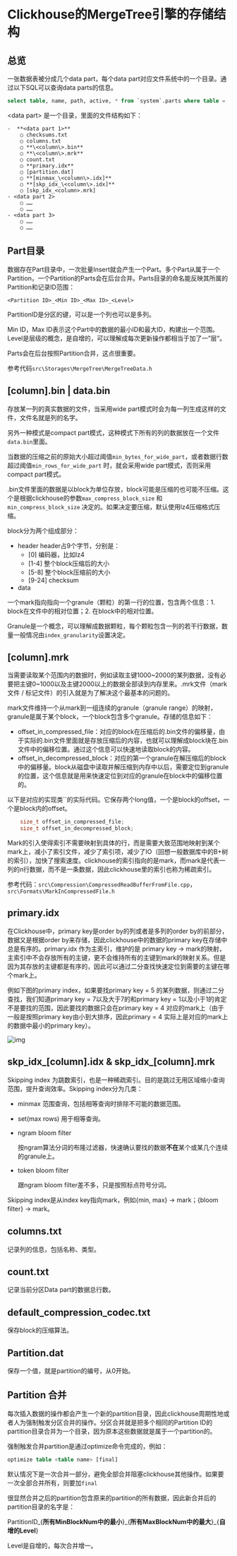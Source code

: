 # Clickhouse的MergeTree引擎的存储结构

## 总览

一张数据表被分成几个data part，每个data part对应文件系统中的一个目录。通过以下SQL可以查询data parts的信息。

```SQL
select table, name, path, active, * from `system`.parts where table = '<table name>' 
```

\<data part\> 是一个目录，里面的文件结构如下：

	-  **<data part 1>**
		○ checksums.txt
		○ columns.txt
		○ **\<column\>.bin**
		○ **\<column\>.mrk**
		○ count.txt
		○ **primary.idx**
		○ [partition.dat]
		○ **[minmax_\<column\>.idx]**
		○ **[skp_idx_\<column\>.idx]**
		○ [skp_idx_<column>.mrk]
	- <data part 2>
		○ ……
		○ ……
	- <data part 3>
		○ ……
		○ ……

## Part目录
数据存在Part目录中，一次批量Insert就会产生一个Part。多个Part从属于一个Partition，一个Partition的Parts会在后台合并。Parts目录的命名能反映其所属的Partition和记录ID范围：

`<Partition ID>_<Min ID>_<Max ID>_<Level>`

PartitionID是分区的键，可以是一个列也可以是多列。

Min ID，Max ID表示这个Part中的数据的最小ID和最大ID，构建出一个范围。Level是层级的概念，是自增的，可以理解成每次更新操作都相当于加了一”层“。

Parts会在后台按照Partition合并，这点很重要。

参考代码`src\Storages\MergeTree\MergeTreeData.h`



## [column].bin | data.bin

存放某一列的真实数据的文件，当采用wide part模式时会为每一列生成这样的文件，文件名就是列的名字。

另外一种模式是compact part模式，这种模式下所有的列的数据放在一个文件`data.bin`里面。

当数据的压缩之前的原始大小超过阈值`min_bytes_for_wide_part`，或者数据行数超过阈值`min_rows_for_wide_part` 时，就会采用wide part模式，否则采用compact part模式。

.bin文件里面的数据是以block为单位存放，block可能是压缩的也可能不压缩。这个是根据clickhouse的参数`max_compress_block_size` 和 `min_compress_block_size` 决定的。如果决定要压缩，默认使用lz4压缩格式压缩。

block分为两个组成部分：

- header
  header占9个字节，分别是：
  - [0] 编码器，比如lz4
  - [1-4] 整个block压缩后的大小
  - [5-8] 整个block压缩前的大小
  - [9-24] checksum
- data

一个mark指向指向一个granule（颗粒）的第一行的位置，包含两个信息：1. block在文件中的相对位置；2. 在block中的相对位置。

Granule是一个概念，可以理解成数据颗粒，每个颗粒包含一列的若干行数据，数量一般情况由`index_granularity`设置决定。

## [column].mrk

当需要读取某个范围内的数据时，例如读取主键1000~2000的某列数据，没有必要把主键0\~1000以及主键2000以上的数据全部读到内存里来。.mrk文件（mark文件 / 标记文件）的引入就是为了解决这个最基本的问题的。

mark文件维持一个从mark到一组连续的granule（granule range）的映射，granule是属于某个block，一个block包含多个granule。存储的信息如下：

- offset_in_compressed_file：对应的block在压缩后的.bin文件的偏移量，由于实际的.bin文件里面就是存放压缩后的内容，也就可以理解成block块在.bin文件中的偏移位置。通过这个信息可以快速地读取block的内容。
- offset_in_decompressed_block：对应的第一个granule在解压缩后的block中的偏移量。block从磁盘中读取并解压缩到内存中以后，需要定位到granule的位置，这个信息就是用来快速定位到对应的granule在block中的偏移位置的。

以下是对应的实现类``的实际代码。它保存两个long值，一个是block的offset，一个是block内的offset。

```C++
    size_t offset_in_compressed_file;
    size_t offset_in_decompressed_block;
```

Mark的引入使得索引不需要映射到具体的行，而是需要大致范围地映射到某个mark上，减小了索引文件，减少了索引项，减少了IO（回想一般数据库中的B+树的索引），加快了搜索速度。clickhouse的索引指向的是mark，而mark是代表一列的n行数据，而不是一条数据，因此clickhouse里的索引也称为稀疏索引。

参考代码：`src\Compression\CompressedReadBufferFromFile.cpp`，`src\Formats\MarkInCompressedFile.h`

## primary.idx

在Clickhouse中，primary key是order by的列或者是多列的order by的前部分，数据又是根据order by来存储，因此clickhouse中的数据的primary key在存储中总是有序的。primary.idx 作为主索引，维护的是 primary key -> mark的映射，主索引中不会存放所有的主键，更不会维持所有的主键到mark的映射关系。但是因为其存放的主键都是有序的，因此可以通过二分查找快速定位到需要的主键在哪个mark上。

例如下图的primary index，如果要找primary key = 5 的某列数据，则通过二分查找，我们知道primary key = 7以及大于7的和primary key = 1以及小于1的肯定不是要找的范围，因此要找的数据只会在primary key = 4 对应的mark上（由于一般是按照primary key由小到大排序，因此primary = 4 实际上是对应的mark上的数据中最小的primary key）。

![img](https://raw.githubusercontent.com/Alex-Cheng/alex-cheng.github.io/master/_posts/images/image-20211207160515889.png)

## skp_idx_[column].idx & skp_idx_[column].mrk
Skipping index 为跳数索引，也是一种稀疏索引。目的是跳过无用区域缩小查询范围，提升查询效率。Skipping index分为几类：

- minmax
  范围查询，包括相等查询时排除不可能的数据范围。

- set(max rows)
  用于相等查询。

- ngram bloom filter

  按ngram算法分词的布隆过滤器，快速确认要找的数据**不在**某个或某几个连续的granule上。

- token bloom filter

  跟ngram bloom filter差不多，只是按照标点符号分词。

Skipping index是从index key指向mark，例如{min, max} -> mark；{bloom filter} -> mark。



## columns.txt

记录列的信息，包括名称、类型。

## count.txt

记录当前分区Data part的数据总行数。



## default_compression_codec.txt

保存block的压缩算法。



## Partition.dat

保存一个值，就是partition的编号，从0开始。

## Partition 合并

每次插入数据的操作都会产生一个新的partition目录，因此clickhouse周期性地或者人为强制触发分区合并的操作。分区合并就是把多个相同的Partition ID的partition目录合并为一个目录，因为原本这些数据就是属于一个partition的。

强制触发合并partition是通过optimize命令完成的，例如：
```SQL
optimize table <table name> [final]
```
默认情况下是一次合并一部分，避免全部合并阻塞clickhouse其他操作。如果要一次全部合并所有，则要加`final`

很显然合并之后的partition包含原来的partition的所有数据，因此新合并后的partition目录的名字是：

PartitionID\_{**所有MinBlockNum中的最小**}\_{**所有MaxBlockNum中的最大**}\_{**自增的Level**}

Level是自增的，每次合并增一。







